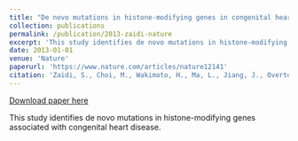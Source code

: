 ```yaml
---
title: "De novo mutations in histone-modifying genes in congenital heart disease"
collection: publications
permalink: /publication/2013-zaidi-nature
excerpt: 'This study identifies de novo mutations in histone-modifying genes associated with congenital heart disease.'
date: 2013-01-01
venue: 'Nature'
paperurl: 'https://www.nature.com/articles/nature12141'
citation: 'Zaidi, S., Choi, M., Wakimoto, H., Ma, L., Jiang, J., Overton, J.D., Romano-Adesman, A., Bjornson, R.D., Breitbart, R.E., Brown, K.K., Carriero, N.J., Cheung, Y.H., Deanfield, J., DePalma, S., Fakhro, K.A., Glessner, J., Hakonarson, H., Italia, M.J., Kaltman, J.R., Kaski, J., Kim, R., Kline, J.K., Lee, T., Leipzig, J., ... & Lifton, R.P. (2013). De novo mutations in histone-modifying genes in congenital heart disease. Nature, 498(7453), 220-223.'
---
```


[Download paper here](https://www.nature.com/articles/nature12141)

This study identifies de novo mutations in histone-modifying genes associated with congenital heart disease.